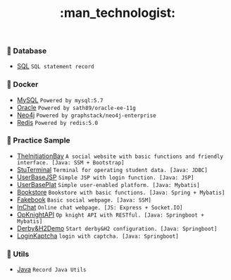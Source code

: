 <div align="center">
  <h1>:man_technologist:</h1>
</div>
<br/>

### :floppy_disk: Database

- [SQL](https://github.com/PisecesPeng/PisecesPeng.record.me/tree/master/Database/SQL) ``` SQL statement record ```

### :whale: Docker

- [MySQL](https://github.com/PisecesPeng/PisecesPeng.record.me/tree/master/Docker/MySQL) ``` Powered by mysql:5.7 ```
- [Oracle](https://github.com/PisecesPeng/PisecesPeng.record.me/tree/master/Docker/Oracle-ee-11g) ``` Powered by sath89/oracle-ee-11g ```
- [Neo4j](https://github.com/PisecesPeng/PisecesPeng.record.me/tree/master/Docker/Neo4j-enterprise) ``` Powered by graphstack/neo4j-enterprise ```
- [Redis](https://github.com/PisecesPeng/PisecesPeng.record.me/tree/master/Docker/Redis) ``` Powered by redis:5.0 ```

### :open_file_folder: Practice Sample

- [TheInitiationBay](https://github.com/PisecesPeng/SampleWare/tree/master/TheInitiationBay) ``` A social website with basic functions and friendly interface. [Java: SSM + Bootstrap] ```
- [StuTerminal](https://github.com/PisecesPeng/SampleWare/tree/master/StuTerminal) ``` Terminal for operating student data. [Java: JDBC] ```
- [UserBaseJSP](https://github.com/PisecesPeng/SampleWare/tree/master/UserBaseJSP) ``` Simple JSP with login function. [Java: JSP] ```
- [UserBasePlat](https://github.com/PisecesPeng/SampleWare/tree/master/UserBasePlat) ``` Simple user-enabled platform. [Java: Mybatis] ```
- [Bookstore](https://github.com/PisecesPeng/SampleWare/tree/master/BookStore) ``` Bookstore with basic functions. [Java: Spring + Mybatis] ```
- [Fakebook](https://github.com/PisecesPeng/SampleWare/tree/master/Fakebook) ``` Basic social webpage. [Java: SSM] ```
- [InChat](https://github.com/PisecesPeng/SampleWare/tree/master/InChat) ``` Online chat webpage. [JS: Express + Socket.IO] ```
- [OpKnightAPI](https://github.com/PisecesPeng/SampleWare/tree/master/OpKnightAPI) ``` Op knight API with RESTful. [Java: Springboot + Mybatis] ```
- [Derby&H2Demo](https://github.com/PisecesPeng/SampleWare/tree/master/Derby%26H2Demo) ``` Start derby&H2 configuration. [Java: Springboot] ```
- [LoginKaptcha](https://github.com/PisecesPeng/SampleWare/tree/master/LoginKaptcha) ``` login with captcha. [Java: Springboot] ```

### :hammer: Utils

- [Java](https://github.com/PisecesPeng/PisecesPeng.record.me/tree/master/Java) ``` Record Java Utils ```

